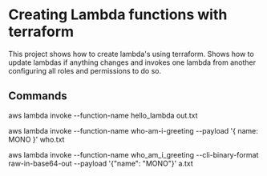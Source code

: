 # Creating Lambda functions with terraform

This project shows how to create lambda's using terraform. Shows how to update lambdas if anything changes
and invokes one lambda from another configuring all roles and permissions to do so.

## Commands

aws lambda invoke --function-name hello_lambda out.txt 

aws lambda invoke --function-name who-am-i-greeting --payload '{ name: MONO }' who.txt  

aws lambda invoke --function-name who_am_i_greeting --cli-binary-format raw-in-base64-out --payload '{\"name\": \"MONO\"}' a.txt